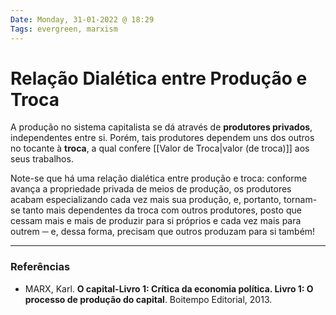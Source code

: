 ```yaml
---
Date: Monday, 31-01-2022 @ 18:29
Tags: evergreen, marxism
---
```

# Relação Dialética entre Produção e Troca
A produção no sistema capitalista se dá através de **produtores privados**, independentes entre si. Porém, tais produtores dependem uns dos outros no tocante à **troca**, a qual confere [[Valor de Troca|valor (de troca)]] aos seus trabalhos.

Note-se que há uma relação dialética entre produção e troca: conforme avança a propriedade privada de meios de produção, os produtores acabam especializando cada vez mais sua produção, e, portanto, tornam-se tanto mais dependentes da troca com outros produtores, posto que cessam mais e mais de produzir para si próprios e cada vez mais para outrem ─ e, dessa forma, precisam que outros produzam para si também!

---
### Referências
- MARX, Karl. **O capital-Livro 1: Crítica da economia política. Livro 1: O processo de produção do capital**. Boitempo Editorial, 2013.